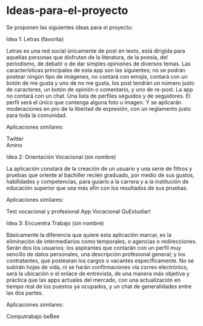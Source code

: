 # Ideas-para-el-proyecto


Se proponen las siguientes ideas para el proyecto:

Idea 1: Letras (favorita)

Letras es una red social únicamente de post en texto, está dirigida para aquellas personas que disfrutan de la literatura, de la poesía, del  periodismo, de debatir o de dar simples opiniones de diversos temas. Las características principales de esta app son las siguientes; no se podrán postear ningún tipo de imágenes, no contará con emojis, contará con un botón de me gusta y uno de no me gusta, los post tendrán un número justo de caracteres, un botón de opinión o comentario, y uno de re-post. La app no contará con un chat. Una lista de perfiles seguidos y de seguidores. El perfil será el único que contenga alguna foto u imagen. Y se aplicarán moderaciones en pro de la libertad de expresión, con un reglamento justo para toda la comunidad.

Aplicaciones similares:

Twitter  
Amino   

Idea 2: Orientación Vocacional (sin nombre)

La aplicación constará de la creación de un usuario y una serie de filtros y pruebas que oriente al bachiller recién graduado, por medio de sus gustos, habilidades y competencias, para guiarlo a la carrera y a la institución de educación superior que sea más afín con los resultados de sus pruebas.

Aplicaciones similares:

Test vocacional y profesional
App Vocacional 
QuEstudiar!

Idea 3: Encuentra Trabajo (sin nombre)

Básicamente la diferencia que quiere esta aplicación marcar, es la eliminación de intermediarios como temporales, o agencias o redirecciones. Serán dos los usuarios; los aspirantes que contarán con un perfil muy sencillo de datos personales, una descripción profesional general; y los contratantes, que postearan los cargos o vacantes específicamente. No se subirán hojas de vida, ni se harán confirmaciones vía correo electrónico, será la ubicación o el enlace de entrevista, de una manera más objetiva y práctica que las apps actuales del mercado, con una actualización en tiempo real de los puestos ya ocupados, y un chat de generalidades entre las dos partes.

Aplicaciones similares:

Computrabajo
beBee
